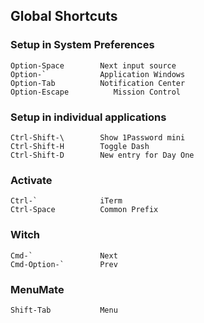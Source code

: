 ## Global Shortcuts ##

### Setup in System Preferences ###
```
Option-Space        Next input source
Option-`            Application Windows
Option-Tab          Notification Center
Option-Escape          Mission Control
```


### Setup in individual applications ###
```
Ctrl-Shift-\        Show 1Password mini
Ctrl-Shift-H        Toggle Dash
Ctrl-Shift-D        New entry for Day One
```

### Activate ###
```
Ctrl-`              iTerm
Ctrl-Space          Common Prefix
```

### Witch ###
```
Cmd-`               Next
Cmd-Option-`        Prev
```

### MenuMate ###
```
Shift-Tab           Menu
```

